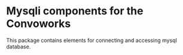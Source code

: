 # Mysqli components for the Convoworks

This package contains elements for connecting and accessing mysql database.
